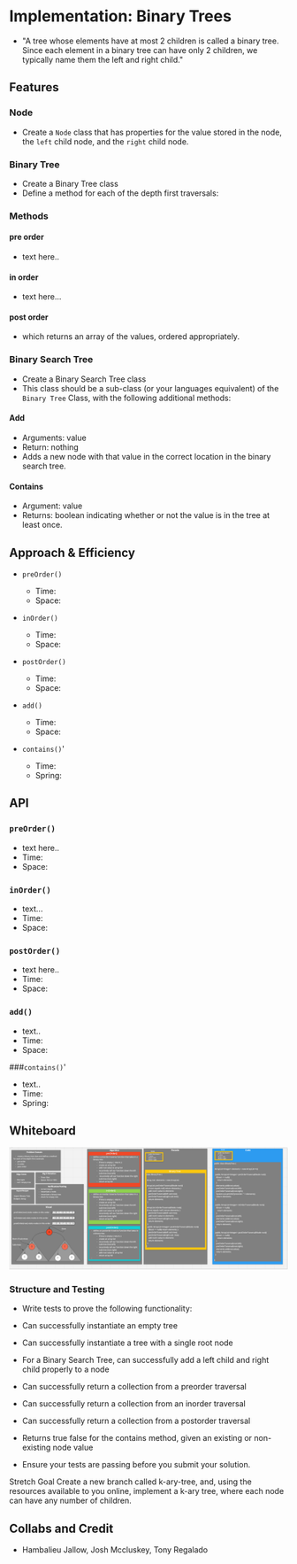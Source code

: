 # Implementation: Binary Trees

- "A tree whose elements have at most 2 children is called a binary tree. Since each element in a binary tree can have only 2 children, we typically name them the left and right child."

## Features

### Node

- Create a `Node` class that has properties for the value stored in the node, the `left` child node, and the `right` child node.

### Binary Tree

- Create a Binary Tree class
- Define a method for each of the depth first traversals:

### Methods

#### pre order

- text here..

#### in order

- text here...

#### post order

- which returns an array of the values, ordered appropriately.


### Binary Search Tree

- Create a Binary Search Tree class
- This class should be a sub-class (or your languages equivalent) of the `Binary Tree`
Class, with the following additional methods:

#### Add

- Arguments: value
- Return: nothing
- Adds a new node with that value in the correct location in the binary search tree.

#### Contains

- Argument: value
- Returns: boolean indicating whether or not the value is in the tree at least once.

## Approach & Efficiency

- `preOrder()`
  - Time:
  - Space:

- `inOrder()`
  - Time:
  - Space:

- `postOrder()`
  - Time:
  - Space:

- `add()`
  - Time:
  - Space:

- `contains()`'
  - Time:
  - Spring:

## API
<!-- Description of each method publicly available in each of your trees -->

### `preOrder()`
- text here..
- Time:
- Space:

### `inOrder()`

- text...
- Time:
- Space:

### `postOrder()`

- text here..
- Time:
- Space:

### `add()`

- text..
- Time:
- Space:

###`contains()`'

- text..
- Time:
- Spring:


## Whiteboard

![Trees](../../assets/binaryTree.PNG)

### Structure and Testing

- Write tests to prove the following functionality:

- Can successfully instantiate an empty tree
- Can successfully instantiate a tree with a single root node
- For a Binary Search Tree, can successfully add a left child and right child properly to a node
- Can successfully return a collection from a preorder traversal
- Can successfully return a collection from an inorder traversal
- Can successfully return a collection from a postorder traversal
- Returns true	false for the contains method, given an existing or non-existing node value
- Ensure your tests are passing before you submit your solution.

Stretch Goal
Create a new branch called k-ary-tree, and, using the resources available to you online, implement a k-ary tree, where each node can have any number of children.


## Collabs and Credit

- Hambalieu Jallow, Josh Mccluskey, Tony Regalado
